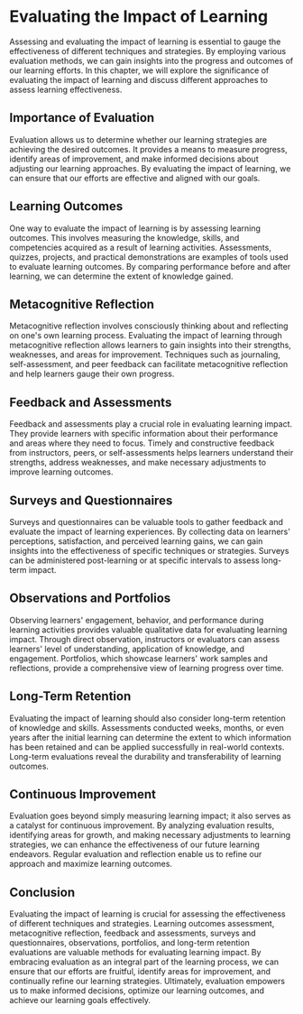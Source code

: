 Evaluating the Impact of Learning
==========================================

Assessing and evaluating the impact of learning is essential to gauge the effectiveness of different techniques and strategies. By employing various evaluation methods, we can gain insights into the progress and outcomes of our learning efforts. In this chapter, we will explore the significance of evaluating the impact of learning and discuss different approaches to assess learning effectiveness.

Importance of Evaluation
------------------------

Evaluation allows us to determine whether our learning strategies are achieving the desired outcomes. It provides a means to measure progress, identify areas of improvement, and make informed decisions about adjusting our learning approaches. By evaluating the impact of learning, we can ensure that our efforts are effective and aligned with our goals.

Learning Outcomes
-----------------

One way to evaluate the impact of learning is by assessing learning outcomes. This involves measuring the knowledge, skills, and competencies acquired as a result of learning activities. Assessments, quizzes, projects, and practical demonstrations are examples of tools used to evaluate learning outcomes. By comparing performance before and after learning, we can determine the extent of knowledge gained.

Metacognitive Reflection
------------------------

Metacognitive reflection involves consciously thinking about and reflecting on one's own learning process. Evaluating the impact of learning through metacognitive reflection allows learners to gain insights into their strengths, weaknesses, and areas for improvement. Techniques such as journaling, self-assessment, and peer feedback can facilitate metacognitive reflection and help learners gauge their own progress.

Feedback and Assessments
------------------------

Feedback and assessments play a crucial role in evaluating learning impact. They provide learners with specific information about their performance and areas where they need to focus. Timely and constructive feedback from instructors, peers, or self-assessments helps learners understand their strengths, address weaknesses, and make necessary adjustments to improve learning outcomes.

Surveys and Questionnaires
--------------------------

Surveys and questionnaires can be valuable tools to gather feedback and evaluate the impact of learning experiences. By collecting data on learners' perceptions, satisfaction, and perceived learning gains, we can gain insights into the effectiveness of specific techniques or strategies. Surveys can be administered post-learning or at specific intervals to assess long-term impact.

Observations and Portfolios
---------------------------

Observing learners' engagement, behavior, and performance during learning activities provides valuable qualitative data for evaluating learning impact. Through direct observation, instructors or evaluators can assess learners' level of understanding, application of knowledge, and engagement. Portfolios, which showcase learners' work samples and reflections, provide a comprehensive view of learning progress over time.

Long-Term Retention
-------------------

Evaluating the impact of learning should also consider long-term retention of knowledge and skills. Assessments conducted weeks, months, or even years after the initial learning can determine the extent to which information has been retained and can be applied successfully in real-world contexts. Long-term evaluations reveal the durability and transferability of learning outcomes.

Continuous Improvement
----------------------

Evaluation goes beyond simply measuring learning impact; it also serves as a catalyst for continuous improvement. By analyzing evaluation results, identifying areas for growth, and making necessary adjustments to learning strategies, we can enhance the effectiveness of our future learning endeavors. Regular evaluation and reflection enable us to refine our approach and maximize learning outcomes.

Conclusion
----------

Evaluating the impact of learning is crucial for assessing the effectiveness of different techniques and strategies. Learning outcomes assessment, metacognitive reflection, feedback and assessments, surveys and questionnaires, observations, portfolios, and long-term retention evaluations are valuable methods for evaluating learning impact. By embracing evaluation as an integral part of the learning process, we can ensure that our efforts are fruitful, identify areas for improvement, and continually refine our learning strategies. Ultimately, evaluation empowers us to make informed decisions, optimize our learning outcomes, and achieve our learning goals effectively.
